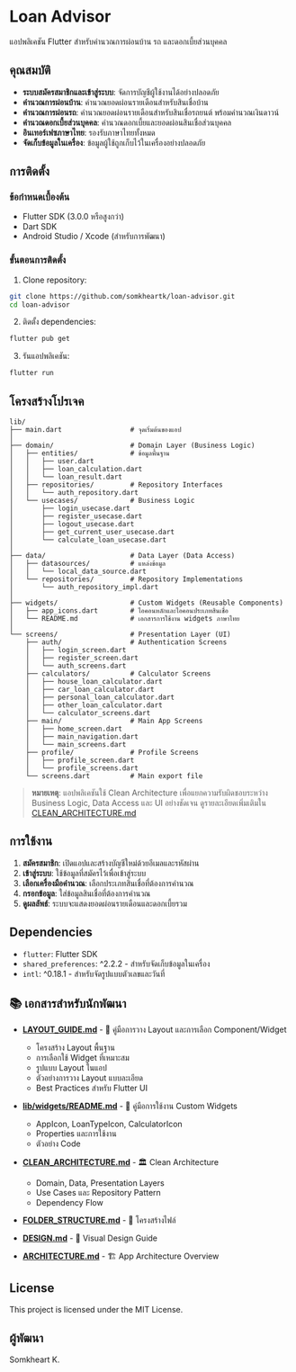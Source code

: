 # Loan Advisor

แอปพลิเคชัน Flutter สำหรับคำนวณการผ่อนบ้าน รถ และดอกเบี้ยส่วนบุคคล

## คุณสมบัติ

- **ระบบสมัครสมาชิกและเข้าสู่ระบบ**: จัดการบัญชีผู้ใช้งานได้อย่างปลอดภัย
- **คำนวณการผ่อนบ้าน**: คำนวณยอดผ่อนรายเดือนสำหรับสินเชื่อบ้าน
- **คำนวณการผ่อนรถ**: คำนวณยอดผ่อนรายเดือนสำหรับสินเชื่อรถยนต์ พร้อมคำนวณเงินดาวน์
- **คำนวณดอกเบี้ยส่วนบุคคล**: คำนวณดอกเบี้ยและยอดผ่อนสินเชื่อส่วนบุคคล
- **อินเทอร์เฟซภาษาไทย**: รองรับภาษาไทยทั้งหมด
- **จัดเก็บข้อมูลในเครื่อง**: ข้อมูลผู้ใช้ถูกเก็บไว้ในเครื่องอย่างปลอดภัย

## การติดตั้ง

### ข้อกำหนดเบื้องต้น

- Flutter SDK (3.0.0 หรือสูงกว่า)
- Dart SDK
- Android Studio / Xcode (สำหรับการพัฒนา)

### ขั้นตอนการติดตั้ง

1. Clone repository:
```bash
git clone https://github.com/somkheartk/loan-advisor.git
cd loan-advisor
```

2. ติดตั้ง dependencies:
```bash
flutter pub get
```

3. รันแอปพลิเคชัน:
```bash
flutter run
```

## โครงสร้างโปรเจค

```
lib/
├── main.dart                 # จุดเริ่มต้นของแอป
│
├── domain/                   # Domain Layer (Business Logic)
│   ├── entities/             # ข้อมูลพื้นฐาน
│   │   ├── user.dart
│   │   ├── loan_calculation.dart
│   │   └── loan_result.dart
│   ├── repositories/         # Repository Interfaces
│   │   └── auth_repository.dart
│   └── usecases/             # Business Logic
│       ├── login_usecase.dart
│       ├── register_usecase.dart
│       ├── logout_usecase.dart
│       ├── get_current_user_usecase.dart
│       └── calculate_loan_usecase.dart
│
├── data/                     # Data Layer (Data Access)
│   ├── datasources/          # แหล่งข้อมูล
│   │   └── local_data_source.dart
│   └── repositories/         # Repository Implementations
│       └── auth_repository_impl.dart
│
├── widgets/                  # Custom Widgets (Reusable Components)
│   ├── app_icons.dart        # ไอคอนหลักและไอคอนประเภทสินเชื่อ
│   └── README.md             # เอกสารการใช้งาน widgets ภาษาไทย
│
└── screens/                  # Presentation Layer (UI)
    ├── auth/                 # Authentication Screens
    │   ├── login_screen.dart
    │   ├── register_screen.dart
    │   └── auth_screens.dart
    ├── calculators/          # Calculator Screens
    │   ├── house_loan_calculator.dart
    │   ├── car_loan_calculator.dart
    │   ├── personal_loan_calculator.dart
    │   ├── other_loan_calculator.dart
    │   └── calculator_screens.dart
    ├── main/                 # Main App Screens
    │   ├── home_screen.dart
    │   ├── main_navigation.dart
    │   └── main_screens.dart
    ├── profile/              # Profile Screens
    │   ├── profile_screen.dart
    │   └── profile_screens.dart
    └── screens.dart          # Main export file
```

> **หมายเหตุ**: แอปพลิเคชันใช้ Clean Architecture เพื่อแยกความรับผิดชอบระหว่าง Business Logic, Data Access และ UI อย่างชัดเจน ดูรายละเอียดเพิ่มเติมใน [CLEAN_ARCHITECTURE.md](CLEAN_ARCHITECTURE.md)

## การใช้งาน

1. **สมัครสมาชิก**: เปิดแอปและสร้างบัญชีใหม่ด้วยอีเมลและรหัสผ่าน
2. **เข้าสู่ระบบ**: ใช้ข้อมูลที่สมัครไว้เพื่อเข้าสู่ระบบ
3. **เลือกเครื่องมือคำนวณ**: เลือกประเภทสินเชื่อที่ต้องการคำนวณ
4. **กรอกข้อมูล**: ใส่ข้อมูลสินเชื่อที่ต้องการคำนวณ
5. **ดูผลลัพธ์**: ระบบจะแสดงยอดผ่อนรายเดือนและดอกเบี้ยรวม

## Dependencies

- `flutter`: Flutter SDK
- `shared_preferences`: ^2.2.2 - สำหรับจัดเก็บข้อมูลในเครื่อง
- `intl`: ^0.18.1 - สำหรับจัดรูปแบบตัวเลขและวันที่

## 📚 เอกสารสำหรับนักพัฒนา

- **[LAYOUT_GUIDE.md](LAYOUT_GUIDE.md)** - 📐 คู่มือการวาง Layout และการเลือก Component/Widget
  - โครงสร้าง Layout พื้นฐาน
  - การเลือกใช้ Widget ที่เหมาะสม
  - รูปแบบ Layout ในแอป
  - ตัวอย่างการวาง Layout แบบละเอียด
  - Best Practices สำหรับ Flutter UI
  
- **[lib/widgets/README.md](lib/widgets/README.md)** - 🎨 คู่มือการใช้งาน Custom Widgets
  - AppIcon, LoanTypeIcon, CalculatorIcon
  - Properties และการใช้งาน
  - ตัวอย่าง Code
  
- **[CLEAN_ARCHITECTURE.md](CLEAN_ARCHITECTURE.md)** - 🏛️ Clean Architecture
  - Domain, Data, Presentation Layers
  - Use Cases และ Repository Pattern
  - Dependency Flow
  
- **[FOLDER_STRUCTURE.md](FOLDER_STRUCTURE.md)** - 📁 โครงสร้างไฟล์
- **[DESIGN.md](DESIGN.md)** - 🎨 Visual Design Guide
- **[ARCHITECTURE.md](ARCHITECTURE.md)** - 🏗️ App Architecture Overview

## License

This project is licensed under the MIT License.

## ผู้พัฒนา

Somkheart K.